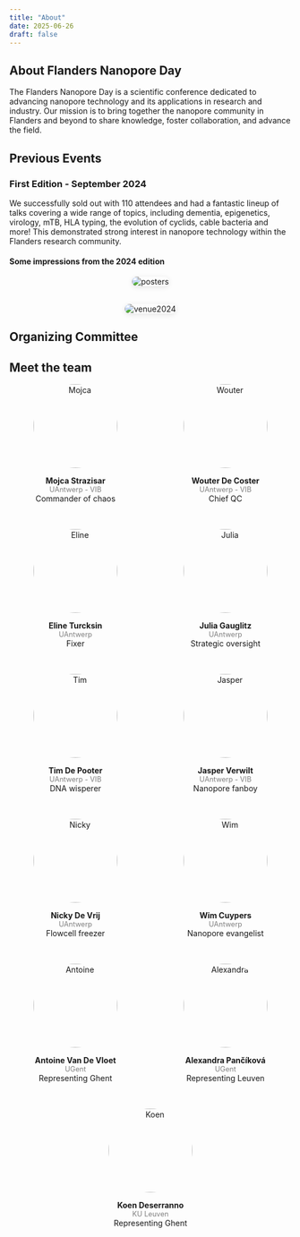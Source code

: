 ```yaml
---
title: "About"
date: 2025-06-26
draft: false
---
```


## About Flanders Nanopore Day

The Flanders Nanopore Day is a scientific conference dedicated to advancing nanopore technology and its applications in research and industry. Our mission is to bring together the nanopore community in Flanders and beyond to share knowledge, foster collaboration, and advance the field.

## Previous Events

### First Edition - September 2024

We successfully sold out with 110 attendees and had a fantastic lineup of talks covering a wide range of topics, including dementia, epigenetics, virology, mTB, HLA typing, the evolution of cyclids, cable bacteria and more! This demonstrated strong interest in nanopore technology within the Flanders research community.

#### Some impressions from the 2024 edition

<div style="display: flex; flex-direction: column; gap: 2rem; align-items: center;">

  <img src="/images/2024_edition/posters.jpeg" alt="posters" style="max-width: 100%; height: auto; border-radius: 1rem; box-shadow: 0 2px 10px rgba(0,0,0,0.1);">

  <img src="/images/2024_edition/venue.jpeg" alt="venue2024" style="max-width: 100%; height: auto; border-radius: 1rem; box-shadow: 0 2px 10px rgba(0,0,0,0.1);">

</div>


## Organizing Committee


## Meet the team

<div style="display: flex; flex-wrap: wrap; gap: 2rem; justify-content: center;">

<div style="flex: 1 1 200px; text-align: center;">
  <img src="/images/people/mojca.png" alt="Mojca" style="width:150px; border-radius: 50%;">
  <p><strong>Mojca Strazisar</strong><br>
  <span style="font-size: 0.9em; color: gray;">UAntwerp - VIB</span><br>
  Commander of chaos</p>
  
</div>

<div style="flex: 1 1 200px; text-align: center;">
  <img src="/images/people/wouter.png" alt="Wouter" style="width:150px; border-radius: 50%;">
  <p><strong>Wouter De Coster</strong><br>
  <span style="font-size: 0.9em; color: gray;">UAntwerp - VIB</span><br>
  Chief QC</p>
</div>

<div style="flex: 1 1 200px; text-align: center;">
  <img src="/images/people/eline.png" alt="Eline" style="width:150px; border-radius: 50%;">
  <p><strong>Eline Turcksin</strong><br>
  <span style="font-size: 0.9em; color: gray;">UAntwerp</span><br>
  Fixer</p>
</div>

<div style="flex: 1 1 200px; text-align: center;">
  <img src="/images/people/julia.jpeg" alt="Julia" style="width:150px; border-radius: 50%;">
  <p><strong>Julia Gauglitz</strong><br>
  <span style="font-size: 0.9em; color: gray;">UAntwerp</span><br>
  Strategic oversight</p>
</div>

<div style="flex: 1 1 200px; text-align: center;">
  <img src="/images/people/tim.jpeg" alt="Tim" style="width:150px; border-radius: 50%;">
  <p><strong>Tim De Pooter</strong><br>
  <span style="font-size: 0.9em; color: gray;">UAntwerp - VIB</span><br>
  DNA wisperer</p>
</div>

<div style="flex: 1 1 200px; text-align: center;">
  <img src="/images/people/jasper.jpeg" alt="Jasper" style="width:150px; border-radius: 50%;">
  <p><strong>Jasper Verwilt</strong><br>
  <span style="font-size: 0.9em; color: gray;">UAntwerp - VIB</span><br>
  Nanopore fanboy</p>
</div>


<div style="flex: 1 1 200px; text-align: center;">
  <img src="/images/people/nick.png" alt="Nicky" style="width:150px; border-radius: 50%;">
  <p><strong>Nicky De Vrij</strong><br>
  <span style="font-size: 0.9em; color: gray;">UAntwerp</span><br>
  Flowcell freezer</p>
</div>

<div style="flex: 1 1 200px; text-align: center;">
  <img src="/images/people/wim.png" alt="Wim" style="width:150px; border-radius: 50%;">
  <p><strong>Wim Cuypers</strong><br>
  <span style="font-size: 0.9em; color: gray;">UAntwerp</span><br>
  Nanopore evangelist</p>
</div>

<div style="flex: 1 1 200px; text-align: center;">
  <img src="/images/people/antoine.jpeg" alt="Antoine" style="width:150px; border-radius: 50%;">
  <p><strong>Antoine Van De Vloet</strong><br>
  <span style="font-size: 0.9em; color: gray;">UGent</span><br>
  Representing Ghent</p>
</div>

<div style="flex: 1 1 200px; text-align: center;">
  <img src="/images/people/alexandra.jpeg" alt="Alexandra" style="width:150px; border-radius: 50%;">
  <p><strong>Alexandra Pančíková</strong><br>
  <span style="font-size: 0.9em; color: gray;">UGent</span><br>
  Representing Leuven</p>
</div>

<div style="flex: 1 1 200px; text-align: center;">
  <img src="/images/people/koen.jpeg" alt="Koen" style="width:150px; border-radius: 50%;">
  <p><strong>Koen Deserranno</strong><br>
  <span style="font-size: 0.9em; color: gray;">KU Leuven</span><br>
  Representing Ghent</p>

</div>
</div>
